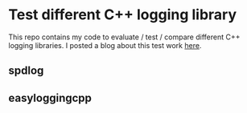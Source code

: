 # Test different C++ logging library
This repo contains my code to evaluate / test / compare different C++ logging libraries.
I posted a blog about this test work [here](https://neutronsharc.blogspot.com/2016/12/choose-c-logging-library-im-recently.html).

## spdlog

## easyloggingcpp


